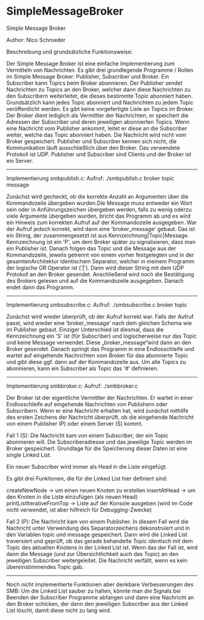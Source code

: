 # SimpleMessageBroker

Simple Message Broker

Author: Nico Schroeder

Beschreibung und grundsätzliche Funktionsweise:

Der Simple Message Broker ist eine einfache Implementierung zum Vermitteln von 
Nachrichten.
Es gibt drei grundlegende Programme / Rollen im Simple Message Broker:
Publisher, Subscriber und Broker.
Ein Subscriber kann Topics beim Broker abonnieren. Der Publisher sendet Nachrichten zu 
Topics an den Broker, welcher dann diese Nachrichten zu den Subscribern weiterleitet, die 
dieses bestimmte Topic abonniert haben. 
Grundsätzlich kann jedes Topic abonniert und Nachrichten zu jedem Topic veröffentlicht 
werden. Es gibt keine vorgefertigte Liste an Topics im Broker.
Der Broker dient lediglich als Vermittler der Nachrichten, er speichert die Adressen der 
Subscriber und deren jeweiligen abonnierten Topics. Wenn eine Nachricht vom Publisher 
ankommt, leitet er diese an die Subscriber weiter, welche das Topic abonniert haben. Die 
Nachricht wird nicht vom Broker gespeichert. 
Publisher und Subscriber kennen sich nicht, die Kommunikation läuft ausschließlich über den 
Broker. Das verwendete Protokoll ist UDP. Publisher und Subscriber sind Clients und der 
Broker ist ein Server.

_______________________________________________________________________________________________

Implementierung smbpublish.c: 
Aufruf: ./smbpublish.c broker topic message

Zunächst wird gecheckt, ob die korrekte Anzahl an Argumenten über die Kommandozeile 
übergeben wurden.Die Message muss entweder ein Wort sein oder in Anführungszeichen 
übergeben werden, falls zu wenig oderzu viele Argumente übergeben wurden, bricht das 
Programm ab und es wird ein Hinweis zum korrekten Aufruf auf der Kommandozeile 
ausgegeben. 
War der Aufruf jedoch korrekt, wird dann eine 'broker_message' gebaut. Das ist ein String, 
der zusammengesetzt ist aus Kennzeichnung|Topic|Message. Kennzeichnung ist ein 'P', um 
dem Broker später zu signalisieren, dass man ein Publisher ist. Danach folgen das Topic und 
die Message aus der Kommandozeile, jeweils getrennt von einem vorher festgelegten und in 
der gesamtenArchitektur identischem Separator, welcher in meinem Programm der logische 
OR Operator ist ('|').
Dann wird dieser String mit dem UDP Protokoll an den Broker gesendet. Anschließend wird 
noch die Bestätigung des Brokers gelesen und auf die Kommandozeile ausgegeben. Danach 
endet dann das Programm.

_______________________________________________________________________________________________

Implementierung smbsubscribe.c:
Aufruf: ./smbsubscribe.c broker topic

Zunächst wird wieder überprüft, ob der Aufruf korrekt war. Falls der Aufruf passt, wird 
wieder eine 'broker_message' nach dem gleichen Schema wie im Publisher gebaut. Einziger 
Unterschied ist diesmal, dass die Kennzeichnung ein 'S' ist (für Subscriber) und 
logischerweise nur das Topic und keine Message verwendet. Diese „broker_message“wird 
dann an den Broker gesendet. Danach springt das Programm in eine Endlosschleife und 
wartet auf eingehende Nachrichten vom Broker für das abonnierte Topic und gibt diese ggf. 
dann auf der Kommandozeile aus. Um alle Topics zu abonnieren, kann ein Subscriber als 
Topic das '#' definieren. 

_______________________________________________________________________________________________

Implementierung smbbroker.c:
Aufruf: ./smbbroker.c

Der Broker ist der eigentliche Vermittler der Nachrichten. Er wartet in einer Endlosschleife 
auf eingehende Nachrichten von Publishern oder Subscribern. Wenn er eine Nachricht 
erhalten hat, wird zunächst mithilfe des ersten Zeichens der Nachricht überprüft, ob die 
eingehende Nachricht von einem Publisher (P) oder einem Server (S) kommt. 

Fall 1 (S): Die Nachricht kam von einem Subscriber, der ein Topic abonnieren will. Die 
Subscriberadresse und das jeweilige Topic werden im Broker gespeichert. Grundlage für die 
Speicherung dieser Daten ist eine single Linked List.

Ein neuer Subscriber wird immer als Head in die Liste eingefügt. 

Es gibt drei Funktionen, die für die Linked List hier definiert sind: 

createNewNode → um einen neuen Knoten zu erstellen
insertAtHead → um den Knoten in die Liste einzufügen (als neuen Head)
printListIterativeFromTop → Liste auf der Konsole ausgeben (wird im Code nicht verwendet, 
ist aber hilfreich für Debugging-Zwecke)

Fall 2 (P): Die Nachricht kam von einem Publisher. In diesem Fall wird die Nachricht unter 
Verwendung des Separatorzeichens dekonstruiert und in den Variablen topic und message
gespeichert. Dann wird die Linked List traversiert und geprüft, ob das gerade behandelte 
Topic identisch mit dem Topic des aktuellen Knotens in der Linked List ist. Wenn das der Fall 
ist, wird dann die Message (und zur Übersichtlichkeit auch das Topic) an den jeweiligen 
Subscriber weitergeleitet. Die Nachricht verfällt, wenn es kein übereinstimmendes Topic 
gab.

__________________________________________________________________________________________________

Noch nicht implementierte Funktionen aber denkbare Verbesserungen des SMB:
Um die Linked List sauber zu halten, könnte man die Signals bei Beenden der Subscriber Programme abfangen 
und dann eine Nachricht an den Broker schicken, der dann den 
jeweiligen Subscriber aus der Linked List löscht, damit diese nicht zu lang wird. 
